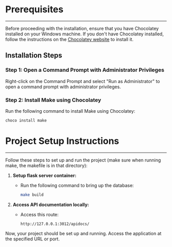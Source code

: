 # Prerequisites
---
Before proceeding with the installation, ensure that you have Chocolatey installed on your Windows machine. If you don't have Chocolatey installed, follow the instructions on the [Chocolatey website](https://chocolatey.org/install) to install it.

## Installation Steps

### Step 1: Open a Command Prompt with Administrator Privileges
Right-click on the Command Prompt and select "Run as Administrator" to open a command prompt with administrator privileges.

### Step 2: Install Make using Chocolatey
Run the following command to install Make using Chocolatey:

```bash
choco install make
```

# Project Setup Instructions
---
Follow these steps to set up and run the project (make sure when running make, the makefile is in that directory):

1. **Setup flask server container:**
   - Run the following command to bring up the database:
     ```bash
     make build
     ```

2. **Access API documentation locally:**
    - Access this route: 
      ``` bash
      http://127.0.0.1:3012/apidocs/
      ```
  

Now, your project should be set up and running. Access the application at the specified URL or port.
